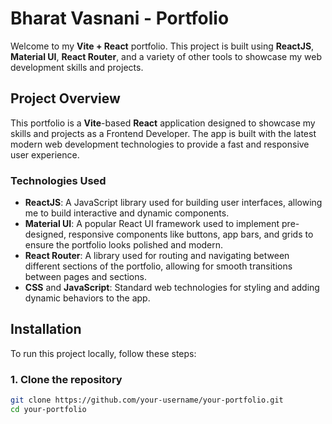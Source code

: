 # Bharat Vasnani - Portfolio

Welcome to my **Vite + React** portfolio. This project is built using **ReactJS**, **Material UI**, **React Router**, and a variety of other tools to showcase my web development skills and projects.

## Project Overview

This portfolio is a **Vite**-based **React** application designed to showcase my skills and projects as a Frontend Developer. The app is built with the latest modern web development technologies to provide a fast and responsive user experience.

### Technologies Used

- **ReactJS**: A JavaScript library used for building user interfaces, allowing me to build interactive and dynamic components.
- **Material UI**: A popular React UI framework used to implement pre-designed, responsive components like buttons, app bars, and grids to ensure the portfolio looks polished and modern.
- **React Router**: A library used for routing and navigating between different sections of the portfolio, allowing for smooth transitions between pages and sections.
- **CSS** and **JavaScript**: Standard web technologies for styling and adding dynamic behaviors to the app.

## Installation

To run this project locally, follow these steps:

### 1. Clone the repository

```bash
git clone https://github.com/your-username/your-portfolio.git
cd your-portfolio
